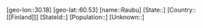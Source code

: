 ﻿---
location: [60.53,30.18]
type: City
tags:
- geo/City


SpocWebEntityId: 33651
isDeleted: false
confidential: public

---
[geo-lon::30.18]
[geo-lat::60.53]
[name::Raubu]
[State::]
[Country::[[Finland]]]
[StateId::]
[Population::]
[Unknown::]

